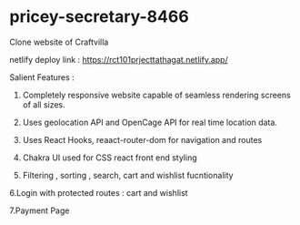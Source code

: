 # pricey-secretary-8466

Clone website of Craftvilla

netlify deploy link : https://rct101prjecttathagat.netlify.app/

Salient Features : 

1. Completely responsive website capable of seamless rendering screens of all sizes.

2. Uses geolocation API and OpenCage API for real time location data. 

3. Uses React Hooks, reaact-router-dom for navigation and routes

4. Chakra UI used for CSS react front end styling 

5. Filtering , sorting , search, cart and wishlist fucntionality

6.Login with protected routes : cart and wishlist

7.Payment Page





